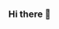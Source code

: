 ### Hi there 👋

<!--
**rasitagac/rasitagac** is a ✨ _special_ ✨ repository because its `README.md` (this file) appears on your GitHub profile.

<h1>ASDSADASDASDAS</h1>

Here are some ideas to get you started:

- 🔭 I’m currently working on ...
- 🌱 I’m currently learning ...
- 👯 I’m looking to collaborate on ...
- 🤔 I’m looking for help with ...
- 💬 Ask me about ...
- 📫 How to reach me: ...
- 😄 Pronouns: ...
- ⚡ Fun fact: ...

-->
